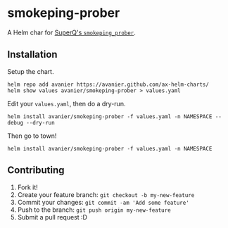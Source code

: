# smokeping-prober

A Helm char for [SuperQ's `smokeping_prober`][sqp].

[sqp]: https://github.com/SuperQ/smokeping_prober

## Installation

Setup the chart.

```shell
helm repo add avanier https://avanier.github.com/ax-helm-charts/
helm show values avanier/smokeping-prober > values.yaml
```

Edit your `values.yaml`, then do a dry-run.

```shell
helm install avanier/smokeping-prober -f values.yaml -n NAMESPACE --debug --dry-run
```

Then go to town!

```shell
helm install avanier/smokeping-prober -f values.yaml -n NAMESPACE
```

## Contributing

1. Fork it!
2. Create your feature branch: `git checkout -b my-new-feature`
3. Commit your changes: `git commit -am 'Add some feature'`
4. Push to the branch: `git push origin my-new-feature`
5. Submit a pull request :D
